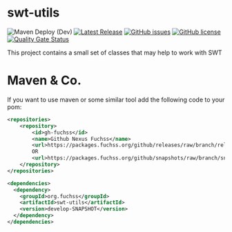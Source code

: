 # swt-utils
![Maven Deploy (Dev)](https://github.com/dfuchss/swt-utils/workflows/Maven%20Deploy%20(Dev)/badge.svg)
[![Latest Release](https://img.shields.io/github/release/dfuchss/swt-utils.svg)](https://github.com/dfuchss/swt-utils/releases/latest)
[![GitHub issues](https://img.shields.io/github/issues/dfuchss/swt-utils.svg?style=square)](https://github.com/dfuchss/swt-utils/issues)
[![GitHub license](https://img.shields.io/badge/license-MIT-blue.svg?style=square)](https://github.com/dfuchss/swt-utils/blob/master/LICENCE.md)
[![Quality Gate Status](https://sonarcloud.io/api/project_badges/measure?project=dfuchss_swt-utils&metric=alert_status)](https://sonarcloud.io/dashboard?id=dfuchss_swt-utils)

This project contains a small set of classes that may help to work with SWT

# Maven & Co.
If you want to use maven or some similar tool add the following code to your pom:
```xml
<repositories>
	<repository>
		<id>gh-fuchss</id>
		<name>Github Nexus Fuchss</name>
		<url>https://packages.fuchss.org/github/releases/raw/branch/releases/</url>
		OR
		<url>https://packages.fuchss.org/github/snapshots/raw/branch/snapshots/</url>
	</repository>
</repositories>

<dependencies>
  <dependency>
    <groupId>org.fuchss</groupId>
    <artifactId>swt-utils</artifactId>
    <version>develop-SNAPSHOT</version>
  </dependency>
</dependencies>
```
